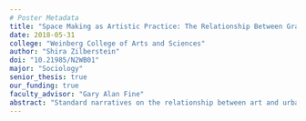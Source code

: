 ```yaml
---
# Poster Metadata
title: "Space Making as Artistic Practice: The Relationship Between Grassroots Art Organizations and the Urban Political Economy of Development"
date: 2018-05-31
college: "Weinberg College of Arts and Sciences"
author: "Shira Zilberstein"
doi: "10.21985/N2WB01"
major: "Sociology"
senior_thesis: true
our_funding: true
faculty_advisor: "Gary Alan Fine"
abstract: "Standard narratives on the relationship between art and urban development detail art networks as complicit agents in processes of upscaling and gentrification connected to the political and economic elite. My thesis challenges the conventional narrative by investigating the relationship between grassroots art spaces, tied to local, community- based interests, and the urban political economy of development in the Chicago neighborhood of Pilsen. Using archival, ethnographic and interview methods, I investigate three art networks—mainstream, do-it-yourself and Latinx—to contrast the construction and role of grassroots and mainstream art networks within the context of gentrification. While mainstream art networks create prime areas for top-down processes of urban change, grassroots art networks strive to represent marginal group identities, interests and reframe dynamics of power. By allying with longtime residents, community organizations and other art spaces, grassroots art organizations form an urban social movement that is aimed towards redefining the goals and function of urban space. My findings indicate that heterogeneous art networks interact with the urban political economy differently and grassroots art networks serve as legitimate forces influencing urbanism in opposition to top-down development."
---
```

